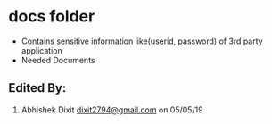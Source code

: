 # docs folder
- Contains sensitive information like(userid, password) of 3rd party application
- Needed Documents

## Edited By:
1. Abhishek Dixit <dixit2794@gmail.com> on 05/05/19
